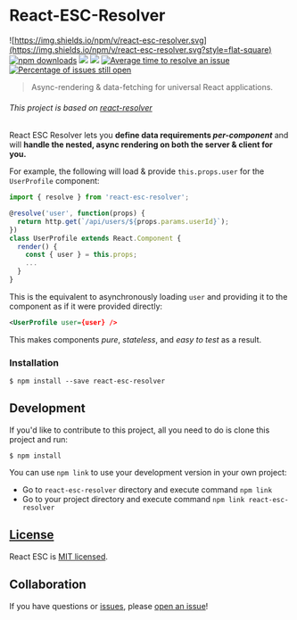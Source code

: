 # React-ESC-Resolver 
![https://img.shields.io/npm/v/react-esc-resolver.svg](https://img.shields.io/npm/v/react-esc-resolver.svg?style=flat-square) [![npm downloads](https://img.shields.io/npm/dt/react-esc-resolver.svg?maxAge=2592000&style=flat-square)](https://npm-stat.com/charts.html?package=react-esc-resolver) [![](https://img.shields.io/github/issues-raw/tripss/react-esc-resolver.svg?style=flat-square)](https://github.com/tripss/react-esc-resolver/issues) [![](https://img.shields.io/david/tripss/react-esc-resolver.svg?style=flat-square)](https://david-dm.org/tripss/react-esc-resolver#info=dependencies)
[![Average time to resolve an issue](http://isitmaintained.com/badge/resolution/tripss/react-esc-resolver.svg)](http://isitmaintained.com/project/tripss/react-esc-resolver "Average time to resolve an issue") [![Percentage of issues still open](http://isitmaintained.com/badge/open/tripss/react-esc-resolver.svg)](http://isitmaintained.com/project/tripss/react-esc-resolver "Percentage of issues still open")

> Async-rendering & data-fetching for universal React applications.

###### This project is based on [react-resolver](https://github.com/ericclemmons/react-resolver)
React ESC Resolver lets you **define data requirements _per-component_**
and will **handle the nested, async rendering on both the server & client for you.**

For example, the following will load & provide `this.props.user` for the
`UserProfile` component:

```js
import { resolve } from 'react-esc-resolver';

@resolve('user', function(props) {
  return http.get(`/api/users/${props.params.userId}`);
})
class UserProfile extends React.Component {
  render() {
    const { user } = this.props;
    ...
  }
}
```

This is the equivalent to asynchronously loading `user` and providing it to
the component as if it were provided directly:

```xml
<UserProfile user={user} />
```

This makes components _pure_, _stateless_, and _easy to test_ as a result.


### Installation
```shell
$ npm install --save react-esc-resolver
```

## Development

If you'd like to contribute to this project, all you need to do is clone
this project and run:

```shell
$ npm install
```
You can use `npm link` to use your development version in your own project:
- Go to `react-esc-resolver` directory and execute command `npm link`
- Go to your project directory and execute command `npm link react-esc-resolver`

## [License](https://github.com/tripss/react-esc/blob/master/LICENSE)

React ESC is [MIT licensed](./LICENSE).

## Collaboration

If you have questions or [issues](https://github.com/TriPSs/react-esc/issues), please [open an issue](https://github.com/TriPSs/react-esc/issues/new?title=[Resolver])!
